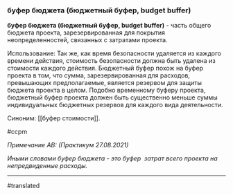 ### буфер бюджета (бюджетный буфер, budget buffer)

**буфер бюджета (бюджетный буфер, budget buffer)** - часть общего бюджета проекта, зарезервированная для покрытия неопределенностей, связанных с затратами проекта.

Использование: Так же, как время безопасности удаляется из каждого времени действия, стоимость безопасности должна быть удалена из стоимости каждого действия. Бюджетный буфер похож на буфер проекта в том, что сумма, зарезервированная для расходов, превышающих предполагаемые, является резервом для защиты бюджета проекта в целом. Подобно временному буферу проекта, бюджетный буфер проекта должен быть существенно меньше суммы индивидуальных бюджетных резервов для каждого вида деятельности.

Синоним: [[буфер стоимости]].

#ccpm

*Примечание АВ: (Практикум 27.08.2021)*

*Иными словами буфер бюджета - это буфер  затрат всего проекта на непредвиденные расходы.*

------------------------------------------------------------------------

#translated
